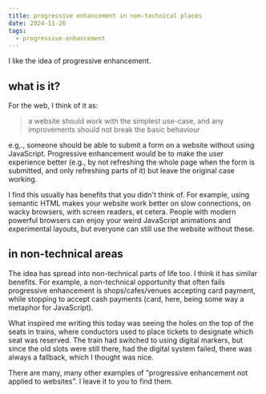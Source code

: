 ```yaml
---
title: progressive enhancement in non-technical places
date: 2024-11-26
tags:
  - progressive-enhancement
---
```

I like the idea of progressive enhancement.

## what is it?

For the web, I think of it as:

> a website should work with the simplest use-case, and any improvements should not break the basic behaviour

e.g,., someone should be able to submit a form on a website without using JavaScript. Progressive enhancement would be to make the user experience better (e.g., by not refreshing the whole page when the form is submitted, and only refreshing parts of it) but leave the original case working.

I find this usually has benefits that you didn't think of. For example, using semantic HTML makes your website work better on slow connections, on wacky browsers, with screen readers, et cetera. People with modern powerful browsers can enjoy your weird JavaScript animations and experimental layouts, but everyone can still use the website without these.

## in non-technical areas

The idea has spread into non-technical parts of life too. I think it has similar benefits. For example, a non-technical opportunity that often fails progressive enhancement is shops/cafes/venues accepting card payment, while stopping to accept cash payments (card, here, being some way a metaphor for JavaScript).

What inspired me writing this today was seeing the holes on the top of the seats in trains, where conductors used to place tickets to designate which seat was reserved. The train had switched to using digital markers, but since the old slots were still there, had the digital system failed, there was always a fallback, which I thought was nice.

There are many, many other examples of "progressive enhancement not applied to websites". I leave it to you to find them.
